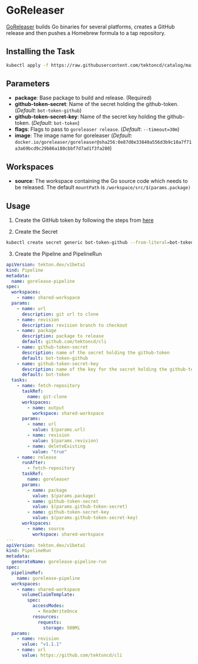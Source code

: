 # GoReleaser

[GoReleaser](https://github.com/goreleaser/goreleaser) builds Go binaries for several platforms, creates a GitHub release and then pushes a Homebrew formula to a tap repository.

## Installing the Task

```bash
kubectl apply -f https://raw.githubusercontent.com/tektoncd/catalog/main/task/goreleaser/0.2/goreleaser.yaml
```

## Parameters

- **package**: Base package to build and release. (Required)
- **github-token-secret**: Name of the secret holding the github-token. (_Default_: `bot-token-github`)
- **github-token-secret-key**: Name of the secret key holding the github-token. (_Default_: `bot-token`)
- **flags**: Flags to pass to `goreleaser release`. (_Default_: `--timeout=30m`)
- **image**: The image name for goreleaser (_Default_: `docker.io/goreleaser/goreleaser@sha256:0e87d0e33840a556d3b9c10a7f71a3a69bcd9c29b86a180cbbf7d7ad1f3fa280`)

## Workspaces

- **source**: The workspace containing the Go source code which needs to be released. The default `mountPath` is `/workspace/src/$(params.package)`

## Usage

1. Create the GitHub token by following the steps from [here](https://docs.github.com/en/free-pro-team@latest/github/authenticating-to-github/creating-a-personal-access-token)

2. Create the Secret

```bash
kubectl create secret generic bot-token-github --from-literal=bot-token=${github_token}
```

3. Create the Pipeline and PipelineRun

```yaml
apiVersion: tekton.dev/v1beta1
kind: Pipeline
metadata:
  name: gorelease-pipeline
spec:
  workspaces:
    - name: shared-workspace
  params:
    - name: url
      description: git url to clone
    - name: revision
      description: revision branch to checkout
    - name: package
      description: package to release
      default: github.com/tektoncd/cli
    - name: github-token-secret
      description: name of the secret holding the github-token
      default: bot-token-github
    - name: github-token-secret-key
      description: name of the key for the secret holding the github-token
      default: bot-token
  tasks:
    - name: fetch-repository
      taskRef:
        name: git-clone
      workspaces:
        - name: output
          workspace: shared-workspace
      params:
        - name: url
          value: $(params.url)
        - name: revision
          value: $(params.revision)
        - name: deleteExisting
          value: "true"
    - name: release
      runAfter:
        - fetch-repository
      taskRef:
        name: goreleaser
      params:
        - name: package
          value: $(params.package)
        - name: github-token-secret
          value: $(params.github-token-secret)
        - name: github-token-secret-key
          value: $(params.github-token-secret-key)
      workspaces:
        - name: source
          workspace: shared-workspace
---
apiVersion: tekton.dev/v1beta1
kind: PipelineRun
metadata:
  generateName: gorelease-pipeline-run
spec:
  pipelineRef:
    name: gorelease-pipeline
  workspaces:
    - name: shared-workspace
      volumeClaimTemplate:
        spec:
          accessModes:
            - ReadWriteOnce
          resources:
            requests:
              storage: 500Mi
  params:
    - name: revision
      value: "v1.1.1"
    - name: url
      value: https://github.com/tektoncd/cli
```
